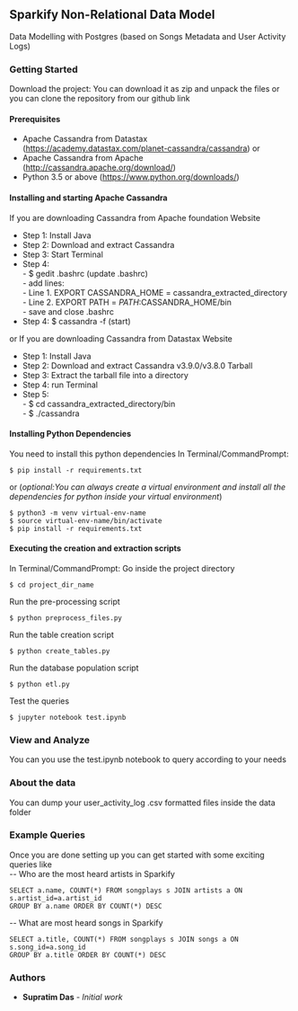 ## Sparkify Non-Relational Data Model

Data Modelling with Postgres (based on Songs Metadata and User Activity Logs)

### Getting Started
Download the project:
You can download it as zip and unpack the files or you can clone the 
repository from our github link

#### Prerequisites
- Apache Cassandra from Datastax 
(https://academy.datastax.com/planet-cassandra/cassandra) or
- Apache Cassandra from Apache (http://cassandra.apache.org/download/)
- Python 3.5 or above (https://www.python.org/downloads/)

#### Installing and starting Apache Cassandra
If you are downloading Cassandra from Apache foundation Website
- Step 1: Install Java
- Step 2: Download and extract Cassandra
- Step 3: Start Terminal
- Step 4:   
        - $ gedit .bashrc (update .bashrc)   
        - add lines:   
          - Line 1. EXPORT CASSANDRA_HOME = 
          cassandra_extracted_directory    
          - Line 2. EXPORT PATH = $PATH:$CASSANDRA_HOME/bin  
        - save and close .bashrc
- Step 4: $ cassandra -f (start)

or
If you are downloading Cassandra from Datastax Website
- Step 1: Install Java
- Step 2: Download and extract Cassandra v3.9.0/v3.8.0 Tarball
- Step 3: Extract the tarball file into a directory   
- Step 4: run Terminal
- Step 5:   
        - $ cd cassandra_extracted_directory/bin  
        - $ ./cassandra

#### Installing Python Dependencies
You need to install this python dependencies
In Terminal/CommandPrompt:
```
$ pip install -r requirements.txt
```
or (*optional:You can always create a virtual environment and install 
all the 
dependencies for python inside your virtual environment*)
```
$ python3 -m venv virtual-env-name
$ source virtual-env-name/bin/activate
$ pip install -r requirements.txt
```
#### Executing the creation and extraction scripts
In Terminal/CommandPrompt:
Go inside the project directory
```
$ cd project_dir_name
```
Run the pre-processing script
```
$ python preprocess_files.py
```
Run the table creation script
```
$ python create_tables.py
```
Run the database population script
```
$ python etl.py
```
Test the queries
```
$ jupyter notebook test.ipynb
```
### View and Analyze
You can you use the test.ipynb notebook to query according to your needs

### About the data
You can dump your user_activity_log .csv formatted files inside the data
 folder

### Example Queries
Once you are done setting up you can get started with some exciting 
queries like  
-- Who are the most heard artists in Sparkify
```
SELECT a.name, COUNT(*) FROM songplays s JOIN artists a ON s.artist_id=a.artist_id
GROUP BY a.name ORDER BY COUNT(*) DESC
```

-- What are most heard songs in Sparkify
```
SELECT a.title, COUNT(*) FROM songplays s JOIN songs a ON s.song_id=a.song_id
GROUP BY a.title ORDER BY COUNT(*) DESC
```
### Authors
* **Supratim Das** - *Initial work*
